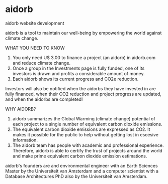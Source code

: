 # aidorb

aidorb website development

aidorb is a tool to maintain our well-being by empowering the world against climate change.

WHAT YOU NEED TO KNOW

1. You only need U$ 3.00 to finance a project (an aidorb) in aidorb.com and reduce climate change.
2. Once a group in the Investments page is fully funded, one of its investors is drawn and profits a considerable amount of money.
3. Each aidorb shows its current progress and CO2e reduction.

Investors will also be notified when the aidorbs they have invested in are fully financed, when their CO2 reduction and project progress are updated, and when the aidorbs are completed!

WHY AIDORB?

1. aidorb summarizes the Global Warming (climate change) potential of each project to a single number of equivalent carbon dioxide emissions.
2. The equivalent carbon dioxide emissions are expressed as CO2. It makes it possible for the public to help without getting lost in escesive information.
3. The aidorb team has people with academic and professional experience. Therefore, aidorb is able to certify the trust of projects around the world and make prime equivalent carbon dioxide emission estimations.

aidorb's founders are and environmental engineer with an Earth Sciences Master by the Universiteit van Amsterdam and a computer scientist with a Database Architectures PhD also by the Universiteit van Amsterdam.
